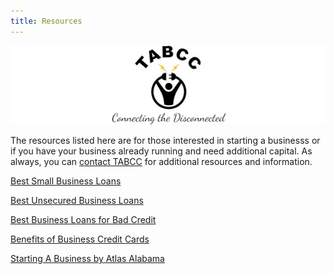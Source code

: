 ```yaml
---
title: Resources
---
```


<div class="text-center pb-3">
<img src="/images/headerlogo.jpg" alt="TABCC logo and motto - TABCC, Connecting the Disconnected" >
</div>

The resources listed here are for those interested in starting a businesss or if you have your
business already running and need additional capital. As always, you can [contact TABCC](/contact)
for additional resources and information.

<a href="https://loans.usnews.com/small-business" target="_blank">Best Small Business Loans</a>

<a href="https://loans.usnews.com/unsecured-business-loans" target="_blank">Best Unsecured Business Loans</a>

<a href="https://loans.usnews.com/business-loans-for-bad-credit" target="_blank">Best Business Loans for Bad Credit</a>

<a href="https://creditcards.usnews.com/business#benefits-business-credit-cards" target="_blank">Benefits of Business Credit Cards</a>

[Starting A Business by Atlas Alabama](https://atlasalabama.gov/plan/)
